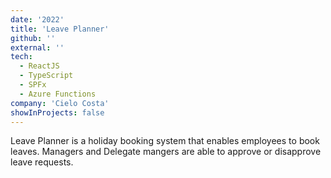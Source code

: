 ```yaml
---
date: '2022'
title: 'Leave Planner'
github: ''
external: ''
tech:
  - ReactJS
  - TypeScript
  - SPFx
  - Azure Functions
company: 'Cielo Costa'
showInProjects: false
---
```


Leave Planner is a holiday booking system that enables employees to book leaves. Managers and Delegate mangers are able to approve or disapprove leave requests.
